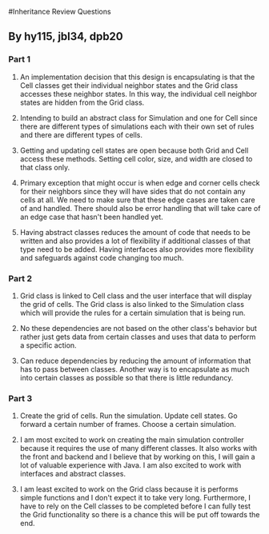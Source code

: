 #Inheritance Review Questions
## By hy115, jbl34, dpb20

### Part 1
1. An implementation decision that this design is encapsulating is that the Cell classes get their individual neighbor states and the Grid class accesses these neighbor states. In this way, the individual cell neighbor states are hidden from the Grid class. 

2. Intending to build an abstract class for Simulation and one for Cell since there are different types of simulations each with their own set of rules and there are different types of cells. 

3. Getting and updating cell states are open because both Grid and Cell access these methods. Setting cell color, size, and width are closed to that class only. 

4. Primary exception that might occur is when edge and corner cells check for their neighbors since they will have sides that do not contain any cells at all. We need to make sure that these edge cases are taken care of and handled. There should also be error handling that will take care of an edge case that hasn't been handled yet. 

5. Having abstract classes reduces the amount of code that needs to be written and also provides a lot of flexibility if additional classes of that type need to be added. Having interfaces also provides more flexibility and safeguards against code changing too much. 

### Part 2
1. Grid class is linked to Cell class and the user interface that will display the grid of cells. The Grid class is also linked to the Simulation class which will provide the rules for a certain simulation that is being run.  

2. No these dependencies are not based on the other class's behavior but rather just gets data from certain classes and uses that data to perform a specific action. 

3. Can reduce dependencies by reducing the amount of information that has to pass between classes. Another way is to encapsulate as much into certain classes as possible so that there is little redundancy.

### Part 3
1. Create the grid of cells. Run the simulation. Update cell states. Go forward a certain number of frames. Choose a certain simulation. 

2. I am most excited to work on creating the main simulation controller because it requires the use of many different classes. It also works with the front and backend and I believe that by working on this, I will gain a lot of valuable experience with Java. I am also excited to work with interfaces and abstract classes. 

3. I am least excited to work on the Grid class because it is performs simple functions and I don't expect it to take very long. Furthermore, I have to rely on the Cell classes to be completed before I can fully test the Grid functionality so there is a chance this will be put off towards the end. 

